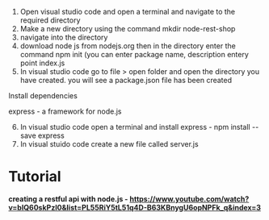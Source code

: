 1. Open visual studio code and open a terminal and navigate to the required directory
2. Make a new directory using the command mkdir node-rest-shop
3. navigate into the directory
4. download node js from nodejs.org then in the directory enter the command npm init (you can enter package name, description entery point index.js
5. In visual studio code go to file > open folder and open the directory you have created. you will see a package.json file has been created

Install dependencies

express - a framework for node.js

6. In visual studio code open a terminal and install express - npm install --save express
7. In visual stuido code create a new file called server.js



Tutorial
========
**creating a restful api with node.js - https://www.youtube.com/watch?v=blQ60skPzl0&list=PL55RiY5tL51q4D-B63KBnygU6opNPFk_q&index=3**
